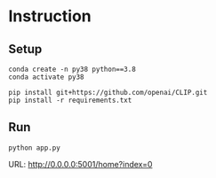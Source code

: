 # Instruction

## Setup 
```
conda create -n py38 python==3.8
conda activate py38
```

```
pip install git+https://github.com/openai/CLIP.git
pip install -r requirements.txt
```


## Run 
```
python app.py
```

URL: http://0.0.0.0:5001/home?index=0
